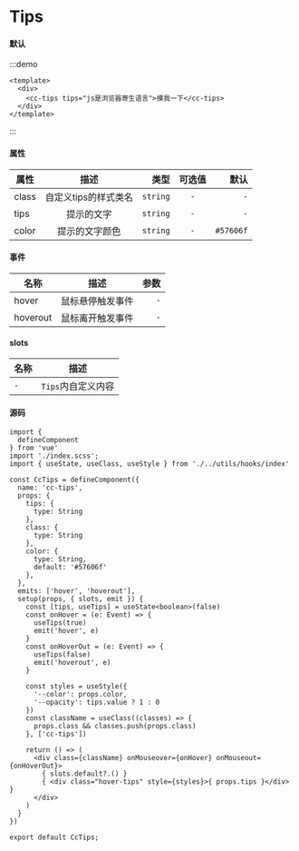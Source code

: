 # Tips
#### 默认
:::demo
```vue
<template>
  <div>
    <cc-tips tips="js是浏览器寄生语言">摸我一下</cc-tips>
  </div>
</template>
```
:::

#### 属性
| 属性 | 描述 | 类型 | 可选值 | 默认 |
| ------------- |:-------------:| -----:|:-------------:| -----:|
| class | 自定义tips的样式类名 | `string` | `-` | `-`  |
| tips | 提示的文字 | `string` | `-` | `-` |
| color | 提示的文字颜色 | `string` | `-` | `#57606f` |

#### 事件
| 名称 | 描述 | 参数 |
| ------------- |:-------------:| -----:|
| hover | 鼠标悬停触发事件 | `-` |
| hoverout | 鼠标离开触发事件 | `-` |

#### slots
| 名称 | 描述 |
| ------------- |:-------------:|
| `-` | `Tips`内自定义内容 |

#### 源码
```tsx
import {
  defineComponent
} from 'vue'
import './index.scss';
import { useState, useClass, useStyle } from './../utils/hooks/index'

const CcTips = defineComponent({
  name: 'cc-tips',
  props: {
    tips: {
      type: String
    },
    class: {
      type: String
    },
    color: {
      type: String,
      default: '#57606f'
    },
  },
  emits: ['hover', 'hoverout'],
  setup(props, { slots, emit }) {
    const [tips, useTips] = useState<boolean>(false)
    const onHover = (e: Event) => {
      useTips(true)
      emit('hover', e)
    }
    const onHoverOut = (e: Event) => {
      useTips(false)
      emit('hoverout', e)
    }

    const styles = useStyle({
      '--color': props.color,
      '--opacity': tips.value ? 1 : 0
    })
    const className = useClass((classes) => {
      props.class && classes.push(props.class)
    }, ['cc-tips'])

    return () => (
      <div class={className} onMouseover={onHover} onMouseout={onHoverOut}>
        { slots.default?.() }
        { <div class="hover-tips" style={styles}>{ props.tips }</div> }
      </div>
    )
  }
})

export default CcTips;
```
